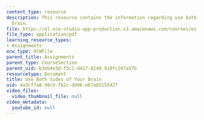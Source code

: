 ```yaml
---
content_type: resource
description: This resource contains the information regarding use both Sides of your
  brain.
file: https://ol-ocw-studio-app-production.s3.amazonaws.com/courses/es-291-learning-seminar-experiments-in-education-spring-2003/4a3cf7a890c6fb2cdb06e67a85155427_MITES_291S03_7d_brain.pdf
file_type: application/pdf
learning_resource_types:
- Assignments
ocw_type: OCWFile
parent_title: Assignments
parent_type: CourseSection
parent_uid: b3eb4e3d-f5c1-d417-8249-910fc247a57b
resourcetype: Document
title: Use Both Sides of Your Brain
uid: 4a3cf7a8-90c6-fb2c-db06-e67a85155427
video_files:
  video_thumbnail_file: null
video_metadata:
  youtube_id: null
---
```

